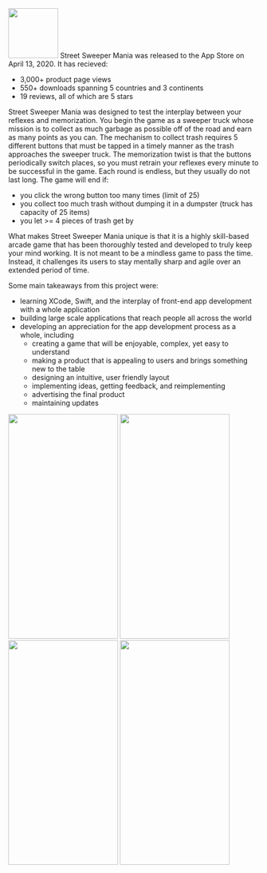 <img src ="https://user-images.githubusercontent.com/90010213/146630577-fff43a01-0e02-48ea-8d5c-40a7bdaddb4a.png" width="100" height = "100"/>
Street Sweeper Mania was released to the App Store on April 13, 2020. It has recieved:

- 3,000+ product page views
- 550+ downloads spanning 5 countries and 3 continents
- 19 reviews, all of which are 5 stars


Street Sweeper Mania was designed to test the interplay between your reflexes and memorization. You begin the game as a sweeper truck whose mission is to collect as much garbage as possible off of the road and earn as many points as you can. The mechanism to collect trash requires 5 different buttons that must be tapped in a timely manner as the trash approaches the sweeper truck. The memorization twist is that the buttons periodically switch places, so you must retrain your reflexes every minute to be successful in the game. Each round is endless, but they usually do not last long. The game will end if:

- you click the wrong button too many times (limit of 25)
- you collect too much trash without dumping it in a dumpster (truck has capacity of 25 items)
- you let >= 4 pieces of trash get by

What makes Street Sweeper Mania unique is that it is a highly skill-based arcade game that has been thoroughly tested and developed to truly keep your mind working. It is not meant to be a mindless game to pass the time. Instead, it challenges its users to stay mentally sharp and agile over an extended period of time.


Some main takeaways from this project were:

- learning XCode, Swift, and the interplay of front-end app development with a whole application
- building large scale applications that reach people all across the world
- developing an appreciation for the app development process as a whole, including
  - creating a game that will be enjoyable, complex, yet easy to understand
  - making a product that is appealing to users and brings something new to the table
  - designing an intuitive, user friendly layout
  - implementing ideas, getting feedback, and reimplementing
  - advertising the final product
  - maintaining updates

<img src ="https://user-images.githubusercontent.com/90010213/146630489-3a50f9d7-25dc-4666-ad15-cdfea5f3f626.png" width = "220" height = "450"/>    <img src ="https://user-images.githubusercontent.com/90010213/146630508-d02613e1-a6d7-44db-b932-abb1883059eb.png" width = "220" height = "450"/>   <img src ="https://user-images.githubusercontent.com/90010213/146630724-54773877-026f-4e92-9cd3-2c7af653fc72.png" width = "220" height = "450"/>   <img src ="https://user-images.githubusercontent.com/90010213/146630858-ee038754-e293-4347-98d6-4ed6ee31fdac.jpg" width = "220" height = "450"/>
